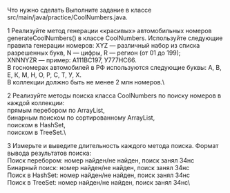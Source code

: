Что нужно сделать
Выполните задание в классе src/main/java/practice/CoolNumbers.java.

1 Реализуйте метод генерации «красивых» автомобильных номеров generateCoolNumbers() в классе CoolNumbers. Используйте следующие правила генерации номеров:
XYZ — различный набор из списка разрешенных букв, N — цифры, R — регион (от 01 до 199);\
XNNNYZR — пример: A111BC197, У777HC66.\
В госномерах автомобилей в РФ используются следующие буквы: А, В, Е, К, М, Н, О, Р, С, Т, У, Х.\
В коллекции должно быть не менее 2 млн номеров.\

2 Реализуйте методы поиска класса CoolNumbers по поиску номеров в каждой коллекции:\
прямым перебором по ArrayList,\
бинарным поиском по сортированному ArrayList,\
поиском в HashSet,\
поиском в TreeSet.\


3 Измерьте и выведите длительность каждого метода поиска. Формат вывода результатов поиска:\
Поиск перебором: номер найден/не найден, поиск занял 34нс\
Бинарный поиск: номер найден/не найден, поиск занял 34нс\
Поиск в HashSet: номер найден/не найден, поиск занял 34нс\
Поиск в TreeSet: номер найден/не найден, поиск занял 34нс\